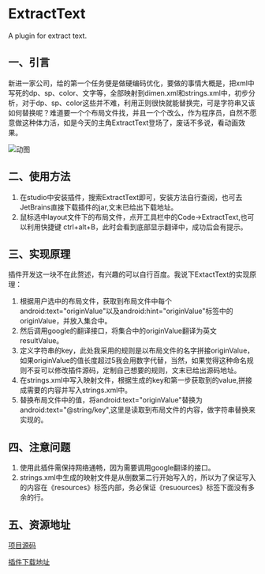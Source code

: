 # ExtractText
A plugin for extract text.
## 一、引言
新进一家公司，给的第一个任务便是做硬编码优化，要做的事情大概是，把xml中写死的dp、sp、color、文字等，全部映射到dimen.xml和strings.xml中，初步分析，对于dp、sp、color这些并不难，利用正则很快就能替换完，可是字符串又该如何替换呢？难道要一个个布局文件找，并且一个个改么，作为程序员，自然不愿意做这种体力活，如是今天的主角ExtractText登场了，废话不多说，看动画效果。

![动图](https://github.com/Fish-Bin/ExtractText/blob/master/src/com/fish/bin/image/plugin.gif)

## 二、使用方法

 1. 在studio中安装插件，搜索ExtractText即可，安装方法自行查阅，也可去JetBrains直接下载插件的jar,文末已给出下载地址。
 2. 鼠标选中layout文件下的布局文件，点开工具栏中的Code→ExtractText,也可以利用快捷键 ctrl+alt+B，此时会看到底部显示翻译中，成功后会有提示。

## 三、实现原理
插件开发这一块不在此赘述，有兴趣的可以自行百度。我说下ExtactText的实现原理：

 1. 根据用户选中的布局文件，获取到布局文件中每个android:text="originValue"以及android:hint="originValue"标签中的originValue，并放入集合中。
 2. 然后调用google的翻译接口，将集合中的originValue翻译为英文resultValue。
 3. 定义字符串的key，此处我采用的规则是以布局文件的名字拼接originValue，如果originValue的值长度超过5我会用数字代替，当然，如果觉得这种命名规则不妥可以修改插件源码，定制自己想要的规则，文末已给出源码地址。
 4. 在strings.xml中写入映射文件，根据生成的key和第一步获取到的value,拼接成需要的内容并写入strings.xml中。
 5. 替换布局文件中的值，将android:text="originValue"替换为android:text="@string/key",这里是读取到布局文件的内容，做字符串替换来实现的。

## 四、注意问题
 1. 使用此插件需保持网络通畅，因为需要调用google翻译的接口。
 2. strings.xml中生成的映射文件是从倒数第二行开始写入的，所以为了保证写入的内容在《resources》标签内部，务必保证《resuources》标签下面没有多余的行。
 
 ## 五、资源地址
   [项目源码](https://github.com/Fish-Bin/ExtractText)
   
   [插件下载地址](https://plugins.jetbrains.com/plugin/13144-extract-text/versions)
